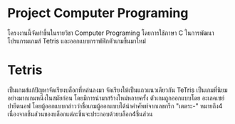 # Project Computer Programing
โครงงานนี้จัดทำขึ้นในรายวิชา Computer Programing โดยการใช้ภาษา C ในการพัฒนาโปรแกรมเกมส์ Tetris และออกแบบกราฟฟิกตัวเกมขึ้นมาใหม่่

# Tetris
เป็นเกมส์แก้ปัญหาจัดเรียงบล็อกที่หล่นลงมา จัดเรียงให้เป็นแถวแนวเดียวกัน TeTris เป็นเกมที่นิยมอย่างมากเกมหนึ่งในสมัยก่อน โดยมีการนำมาสร้างใหม่หลายครั้ง ตัวเกมถูกออกแบบโดย 
อะเลคเซย์ ปายีตนอฟ โดยผู้ออกแบบกล่าวว่าชื่อเกมผู้ออกแบบได้นำคำศัพท์จากเลขกรีก "เตตระ-" หมายถึง4 เนื่องจากชิ้นส่วนของบล็อกแต่ละชิ้นจะประกอบด้วยบล็อก4ชิ้นส่วน
